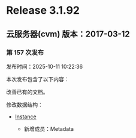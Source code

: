 # Release 3.1.92

## 云服务器(cvm) 版本：2017-03-12

### 第 157 次发布

发布时间：2025-10-11 10:22:36

本次发布包含了以下内容：

改善已有的文档。

修改数据结构：

* [Instance](https://cloud.tencent.com/document/api/213/15753#Instance)

	* 新增成员：Metadata




